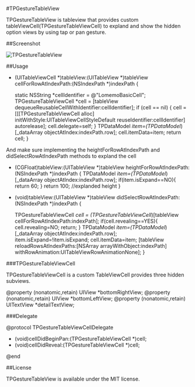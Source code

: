 #TPGestureTableView

TPGestureTableView is tableview that provides custom tableViewCell(TPGestureTableViewCell) to expland and show the hidden option views by using tap or pan gesture.

##Screenshot

![TPGestureTableView](http://tangp.in/wp-content/uploads/2013/03/tpgesturetableview.png)

##Usage


- (UITableViewCell *)tableView:(UITableView *)tableView cellForRowAtIndexPath:(NSIndexPath *)indexPath {
    
    static NSString *cellIdentifier = @"LomemoBasicCell";
    TPGestureTableViewCell *cell = [tableView dequeueReusableCellWithIdentifier:cellIdentifier];
    if (cell == nil) {
        cell = [[[TPGestureTableViewCell alloc] initWithStyle:UITableViewCellStyleDefault reuseIdentifier:cellIdentifier] autorelease];
        cell.delegate=self;
    }
    TPDataModel *item=(TPDataModel*)[_dataArray objectAtIndex:indexPath.row];
    cell.itemData=item;
    return cell;
}

And make sure implementing the heightForRowAtIndexPath and didSelectRowAtIndexPath methods to expland the cell

- (CGFloat)tableView:(UITableView *)tableView heightForRowAtIndexPath:(NSIndexPath *)indexPath {
    TPDataModel *item=(TPDataModel*)[_dataArray objectAtIndex:indexPath.row];
    if(item.isExpand==NO){
        return 60;
    }
    return 100; //explanded height
}

- (void)tableView:(UITableView *)tableView didSelectRowAtIndexPath:(NSIndexPath *)indexPath {
    
    TPGestureTableViewCell *cell = (TPGestureTableViewCell*)[tableView cellForRowAtIndexPath:indexPath];
    if(cell.revealing==YES){
        cell.revealing=NO;
        return;
    }
    TPDataModel *item=(TPDataModel*)[_dataArray objectAtIndex:indexPath.row];
    item.isExpand=!item.isExpand;
    cell.itemData=item;
    [tableView reloadRowsAtIndexPaths:[NSArray arrayWithObject:indexPath] withRowAnimation:UITableViewRowAnimationNone];
}


###TPGestureTableViewCell

TPGestureTableViewCell is a custom TableViewCell provides three hidden subviews.

@property (nonatomic,retain) UIView *bottomRightView;
@property (nonatomic,retain) UIView *bottomLeftView;
@property (nonatomic,retain) UITextView *detailTextView;


###Delegate

@protocol TPGestureTableViewCellDelegate <NSObject>

- (void)cellDidBeginPan:(TPGestureTableViewCell *)cell;  
- (void)cellDidReveal:(TPGestureTableViewCell *)cell;      

@end



##License

TPGestureTableView is available under the MIT license. 

